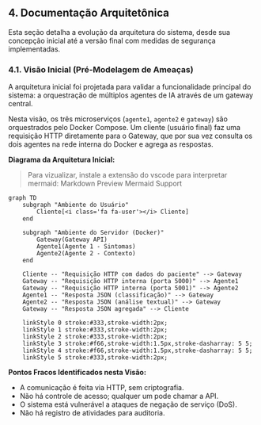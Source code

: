 ## 4. Documentação Arquitetônica

Esta seção detalha a evolução da arquitetura do sistema, desde sua concepção inicial até a versão final com medidas de segurança implementadas.

### 4.1. Visão Inicial (Pré-Modelagem de Ameaças)

A arquitetura inicial foi projetada para validar a funcionalidade principal do sistema: a orquestração de múltiplos agentes de IA através de um gateway central.

Nesta visão, os três microserviços (`agente1`, `agente2` e `gateway`) são orquestrados pelo Docker Compose. Um cliente (usuário final) faz uma requisição HTTP diretamente para o Gateway, que por sua vez consulta os dois agentes na rede interna do Docker e agrega as respostas.

**Diagrama da Arquitetura Inicial:**

> Para vizualizar, instale a extensão do vscode para interpretar mermaid: Markdown Preview Mermaid Support

```mermaid
graph TD
    subgraph "Ambiente do Usuário"
        Cliente[<i class='fa fa-user'></i> Cliente]
    end

    subgraph "Ambiente do Servidor (Docker)"
        Gateway(Gateway API)
        Agente1(Agente 1 - Sintomas)
        Agente2(Agente 2 - Contexto)
    end

    Cliente -- "Requisição HTTP com dados do paciente" --> Gateway
    Gateway -- "Requisição HTTP interna (porta 5000)" --> Agente1
    Gateway -- "Requisição HTTP interna (porta 5001)" --> Agente2
    Agente1 -- "Resposta JSON (classificação)" --> Gateway
    Agente2 -- "Resposta JSON (análise textual)" --> Gateway
    Gateway -- "Resposta JSON agregada" --> Cliente

    linkStyle 0 stroke:#333,stroke-width:2px;
    linkStyle 1 stroke:#333,stroke-width:2px;
    linkStyle 2 stroke:#333,stroke-width:2px;
    linkStyle 3 stroke:#f66,stroke-width:1.5px,stroke-dasharray: 5 5;
    linkStyle 4 stroke:#f66,stroke-width:1.5px,stroke-dasharray: 5 5;
    linkStyle 5 stroke:#333,stroke-width:2px;
```

**Pontos Fracos Identificados nesta Visão:**
* A comunicação é feita via HTTP, sem criptografia.
* Não há controle de acesso; qualquer um pode chamar a API.
* O sistema está vulnerável a ataques de negação de serviço (DoS).
* Não há registro de atividades para auditoria.
